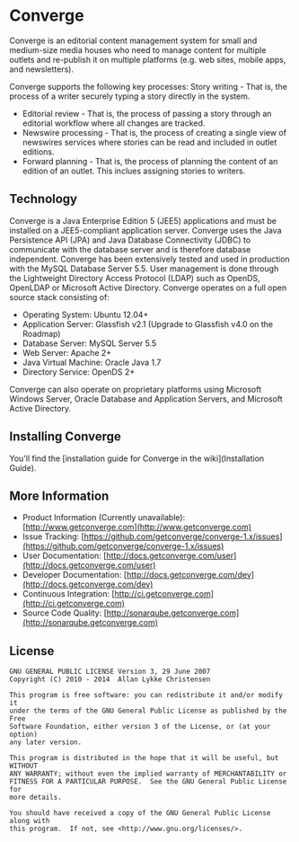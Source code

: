 # Converge

Converge is an editorial content management system for small and medium-size media houses who need to manage content for multiple outlets and re-publish it on multiple platforms (e.g. web sites, mobile apps, and newsletters).

Converge supports the following key processes:
Story writing - That is, the process of a writer securely typing a story directly in the system.

- Editorial review - That is, the process of passing a story through an editorial workflow where all changes are tracked.
- Newswire processing - That is, the process of creating a single view of newswires services where stories can be read and included in outlet editions.
- Forward planning - That is, the process of planning the content of an edition of an outlet. This inclues assigning stories to writers.

## Technology

Converge is a Java Enterprise Edition 5 (JEE5) applications and must be installed on a JEE5-compliant application server. Converge uses the Java Persistence API (JPA) and Java Database Connectivity (JDBC) to communicate with the database server and is therefore database independent. Converge has been extensively tested and used in production with the MySQL Database Server 5.5. User management is done through the Lightweight Directory Access Protocol (LDAP) such as OpenDS, OpenLDAP or Microsoft Active Directory. Converge operates on a full open source stack consisting of:

- Operating System: Ubuntu 12.04+
- Application Server: Glassfish v2.1 (Upgrade to Glassfish v4.0 on the Roadmap)
- Database Server: MySQL Server 5.5
- Web Server: Apache 2+
- Java Virtual Machine: Oracle Java 1.7
- Directory Service: OpenDS 2+

Converge can also operate on proprietary platforms using Microsoft Windows Server, Oracle Database and Application Servers, and Microsoft Active Directory.

## Installing Converge

You'll find the [installation guide for Converge in the wiki](Installation Guide).

## More Information

- Product Information (Currently unavailable): [http://www.getconverge.com](http://www.getconverge.com)
- Issue Tracking: [https://github.com/getconverge/converge-1.x/issues](https://github.com/getconverge/converge-1.x/issues)
- User Documentation: [http://docs.getconverge.com/user](http://docs.getconverge.com/user)
- Developer Documentation: [http://docs.getconverge.com/dev](http://docs.getconverge.com/dev)
- Continuous Integration: [http://ci.getconverge.com](http://ci.getconverge.com)
- Source Code Quality: [http://sonarqube.getconverge.com](http://sonarqube.getconverge.com)

## License

    GNU GENERAL PUBLIC LICENSE Version 3, 29 June 2007
    Copyright (C) 2010 - 2014  Allan Lykke Christensen

    This program is free software: you can redistribute it and/or modify it
    under the terms of the GNU General Public License as published by the Free
    Software Foundation, either version 3 of the License, or (at your option)
    any later version.

    This program is distributed in the hope that it will be useful, but WITHOUT
    ANY WARRANTY; without even the implied warranty of MERCHANTABILITY or
    FITNESS FOR A PARTICULAR PURPOSE.  See the GNU General Public License for
    more details.

    You should have received a copy of the GNU General Public License along with
    this program.  If not, see <http://www.gnu.org/licenses/>.
